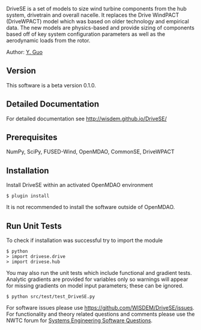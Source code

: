 DriveSE is a set of models to size wind turbine components from the hub system, drivetrain and overall nacelle.  It replaces the Drive WindPACT (DriveWPACT) model which was based on older technology and empirical data.  The new models are physics-based and provide sizing of components based off of key system configuration parameters as well as the aerodynamic loads from the rotor. 

Author: [Y. Guo](mailto:yi.guo@nrel.gov)

## Version

This software is a beta version 0.1.0.

## Detailed Documentation

For detailed documentation see <http://wisdem.github.io/DriveSE/>

## Prerequisites

NumPy, SciPy, FUSED-Wind, OpenMDAO, CommonSE, DriveWPACT

## Installation

Install DriveSE within an activated OpenMDAO environment

	$ plugin install

It is not recommended to install the software outside of OpenMDAO.

## Run Unit Tests

To check if installation was successful try to import the module

	$ python
	> import drivese.drive
	> import drivese.hub

You may also run the unit tests which include functional and gradient tests.  Analytic gradients are provided for variables only so warnings will appear for missing gradients on model input parameters; these can be ignored.

	$ python src/test/test_DriveSE.py

For software issues please use <https://github.com/WISDEM/DriveSE/issues>.  For functionality and theory related questions and comments please use the NWTC forum for [Systems Engineering Software Questions](https://wind.nrel.gov/forum/wind/viewtopic.php?f=34&t=1002).
